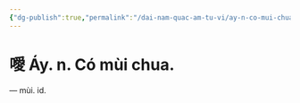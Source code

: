 ```yaml
---
{"dg-publish":true,"permalink":"/dai-nam-quac-am-tu-vi/ay-n-co-mui-chua/","tags":["âm-tự-vị"],"created":"2025-08-15T14:51:51.458+07:00"}
---
```


# 噯 Áy. n. Có mùi chua.

— mùi. id.
